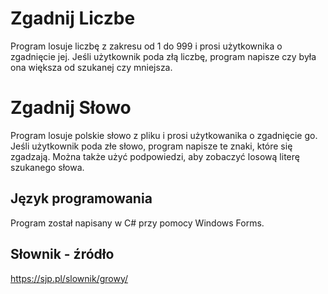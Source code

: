 # Zgadnij Liczbe
Program losuje liczbę z zakresu od 1 do 999 i prosi użytkownika o zgadnięcie jej. Jeśli użytkownik poda złą liczbę, program napisze czy była ona większa od szukanej czy mniejsza.
# Zgadnij Słowo
Program losuje polskie słowo z pliku i prosi użytkowanika o zgadnięcie go. Jeśli użytkownik poda złe słowo, program napisze te znaki, które się zgadzają.
Można także użyć podpowiedzi, aby zobaczyć losową literę szukanego słowa.
## Język programowania
Program został napisany w C# przy pomocy Windows Forms.
## Słownik - źródło
https://sjp.pl/slownik/growy/
